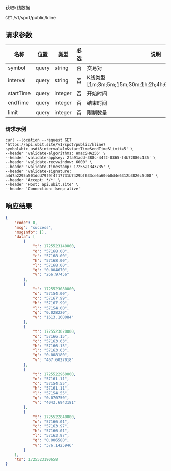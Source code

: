 获取k线数据

`GET` /v1/spot/public/kline

## 请求参数

| 名称      | 位置  | 类型    | 必选 | 说明                                                     |
| --------- | ----- | ------- | ---- | -------------------------------------------------------- |
| symbol    | query | string  | 否   | 交易对                                                   |
| interval  | query | string  | 否   | K线类型[1m;3m;5m;15m;30m;1h;2h;4h;6h;8h;12h;1d;3d;1w;1M] |
| startTime | query | integer | 否   | 开始时间                                                 |
| endTime   | query | integer | 否   | 结束时间                                                 |
| limit     | query | integer | 否   | 限制数量                                                 |

### 请求示例

```shell
curl --location --request GET 'https://api.ubit.site/v1/spot/public/kline?symbol=btc_usdt&interval=1m&startTime&endTime&limit=5' \
--header 'validate-algorithms: HmacSHA256' \
--header 'validate-appkey: 2fa91add-388c-44f2-8365-f4b72886c135' \
--header 'validate-recvwindow: 6000' \
--header 'validate-timestamp: 1725521343735' \
--header 'validate-signature: a4d7a2295a501ddd79f9f4f17731b7429bf633ce6a60eb0d4e6312b3826c5d08' \
--header 'Accept: */*' \
--header 'Host: api.ubit.site' \
--header 'Connection: keep-alive' 
```


## 响应结果

```json
{
    "code": 0,
    "msg": "success",
    "msgInfo": [],
    "data": [
        {
            "t": 1725523140000,
            "o": "57168.00",
            "c": "57168.00",
            "h": "57168.00",
            "l": "57168.00",
            "q": "0.004670",
            "v": "266.97456"
        },
        {
            "t": 1725523080000,
            "o": "57154.00",
            "c": "57167.99",
            "h": "57167.99",
            "l": "57154.00",
            "q": "0.028220",
            "v": "1613.160084"
        },
        {
            "t": 1725523020000,
            "o": "57166.15",
            "c": "57163.63",
            "h": "57166.15",
            "l": "57163.63",
            "q": "0.008180",
            "v": "467.6027018"
        },
        {
            "t": 1725522960000,
            "o": "57161.11",
            "c": "57154.55",
            "h": "57161.11",
            "l": "57154.55",
            "q": "0.070750",
            "v": "4043.6943181"
        },
        {
            "t": 1725522840000,
            "o": "57166.01",
            "c": "57163.97",
            "h": "57166.01",
            "l": "57163.97",
            "q": "0.006580",
            "v": "376.1425946"
        }
    ],
    "ts": 1725523190658
}
```

